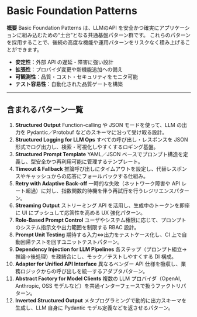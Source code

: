 # Basic Foundation Patterns

**概要**
Basic Foundation Patterns は、LLMのAPI を安全かつ確実にアプリケーションに組み込むための“土台”となる共通基盤パターン群です。
これらのパターンを採用することで、後続の高度な機能や運用パターンをリスクなく積み上げることができます。

- **安定性**：外部 API の遅延・障害に強い設計
- **拡張性**：プロバイダ変更や新機能追加への備え
- **可観測性**：品質・コスト・セキュリティをモニタ可能
- **テスト容易性**：自動化された品質ゲートを構築

---

## 含まれるパターン一覧

1. **Structured Output**
   Function-calling や JSON モードを使って、LLM の出力を Pydantic／Protobuf などのスキーマに沿って受け取る設計。
2. **Structured Logging for LLM Ops**
   すべての呼び出し・レスポンスを JSON 形式でログ出力し、検索・可視化しやすくするロギング基盤。
3. **Structured Prompt Template**
   YAML／JSON ベースでプロンプト構造を定義し、型安全かつ再利用可能に管理するテンプレート。
4. **Timeout & Fallback**
   推論呼び出しにタイムアウトを設定し、代替レスポンスやキャッシュからの応答にフォールバックする仕組み。
5. **Retry with Adaptive Back-off**
   一時的な失敗（ネットワーク障害や API レート超過）に対し、指数関数的待機を伴う再試行を行うレジリエンスパターン。
6. **Streaming Output**
    ストリーミング API を活用し、生成中のトークンを即座に UI にプッシュして応答性を高める UX 強化パターン。
7. **Role-Based Prompt Control**
    ユーザやシステム権限に応じて、プロンプトのシステム指示文や出力範囲を制限する RBAC 設計。
8. **Prompt Unit Testing**
    期待する入力⇔出力をテストケース化し、CI 上で自動回帰テストを回すユニットテストパターン。
9. **Dependency Injection for LLM Pipelines**
   各ステップ（プロンプト組立→推論→後処理）を疎結合にし、モック／テストしやすくする DI 構成。
10. **Adapter for Unified API Interface**
   異なるベンダー API 仕様を吸収し、業務ロジックからの呼び出しを統一するアダプタパターン。
11. **Abstract Factory for Model Clients**
   複数の LLM プロバイダ（OpenAI, Anthropic, OSS モデルなど）を共通インターフェースで扱うファクトリパターン。
12. **Inverted Structured Output**
   メタプログラミングで動的に出力スキーマを生成し、LLM 自身に Pydantic モデル定義などを返させるパターン。  
